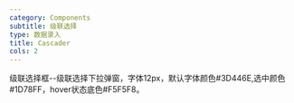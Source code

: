 ```yaml
---
category: Components
subtitle: 级联选择
type: 数据录入
title: Cascader
cols: 2
---
```


级联选择框--级联选择下拉弹窗，字体12px，默认字体颜色#3D446E,选中颜色#1D78FF，hover状态底色#F5F5F8。
